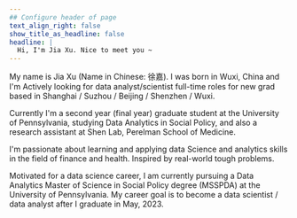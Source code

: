 ```yaml
---
## Configure header of page
text_align_right: false
show_title_as_headline: false
headline: |
  Hi, I'm Jia Xu. Nice to meet you ~
---
```


<!-- this is a subheadline -->

My name is Jia Xu (Name in Chinese: 徐嘉). I was born in Wuxi, China and I'm Actively looking for data analyst/scientist full-time roles for new grad based in Shanghai / Suzhou / Beijing / Shenzhen / Wuxi.

Currently I'm a second year (final year) graduate student at the University of Pennsylvania, studying Data Analytics in Social Policy, and also a research assistant at Shen Lab, Perelman School of Medicine.

I'm passionate about learning and applying data Science and analytics skills in the field of finance and health. Inspired by real-world tough problems.

Motivated for a data science career, I am currently pursuing a Data Analytics Master  of Science in Social Policy degree (MSSPDA) at the University of Pennsylvania. My career goal is to become a data scientist / data analyst after I graduate in May, 2023.
